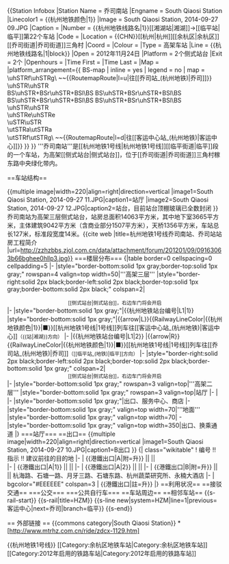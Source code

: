 {{Station Infobox
|Station Name = 乔司南站
|Engname = South Qiaosi Station
|Linecolor1 = {{杭州地铁颜色|1}}
|Image = South Qiaosi Station, 2014-09-27 09.JPG
|Caption = 
|Number = {{杭州地铁线路名|1}}[[湘湖站|湘湖]]→[[临平站|临平]]第22个车站
|Code = 
|Location = {{CHN}}[[杭州|杭州]][[余杭区|余杭区]][[乔司街道|乔司街道]]三角村
|Coord = 
|Colour = 
|Type = 高架车站
|Line = {{杭州地铁线路名|1|block}}
|Open = 2012年11月24日
|Platform = 2个侧式站台
|Exit = 2个
|Openhours = 
|Time First = 
|Time Last = 
|Map = 
|platform_arrangement={{ BS-map | inline = yes | legend = no | map =
\uhSTRf\uhSTRg\ ~~{{RoutemapRoute|l=u|往[[乔司站_(杭州地铁)|乔司]]}}
\uhSTR\uhSTR\
BS\uhSTR+BSr\uhSTR+BSl\BS
BS\uhSTR+BSr\uhSTR+BSl\BS
BS\uhSTR+BSr\uhSTR+BSl\BS
BS\uhSTR+BSr\uhSTR+BSl\BS
\uhSTR\uhSTR\
\uhSTRe\uhSTRe\
\uSTR\uSTR\
\utSTRa\utSTRa\
\utSTRf\utSTRg\ ~~{{RoutemapRoute|l=d|往[[客运中心站_(杭州地铁)|客运中心]]}}
}}
}}
'''乔司南站'''是[[杭州地铁1号线|杭州地铁1号线]][[临平街道|临平]]段的一个车站，为高架[[侧式站台|侧式站台]]，位于[[乔司街道|乔司街道]]三角村稼东路中央绿化带内。

==车站结构==

{{multiple image|width=220|align=right|direction=vertical
|image1=South Qiaosi Station, 2014-09-27 11.JPG|caption1=站厅
|image2=South Qiaosi Station, 2014-09-27 12.JPG|caption2=站台，目前站台顶棚玻璃已全数封闭
}}
乔司南站为高架三层侧式站台，站房总面积14063平方米，其中地下室3665平方米，主体建筑9042平方米（含商业部分1507平方米），天桥1356平方米，车站总长127米，标准段宽度14米。<ref>{{cite web |title=杭州地铁1号线乔司南站、乔司站站房工程简介 |url=http://zzhzbbs.zjol.com.cn/data/attachment/forum/201201/09/09163063b66bghee0hllp3.jpg}}</ref>
===楼层分布===
{|table border=0 cellspacing=0 cellpadding=5
|-
|style="border-bottom:solid 1px gray;border-top:solid 1px gray;" rowspan=4 valign=top width=50|'''高架三层'''
|style="border-right:solid 2px black;border-left:solid 2px black;border-top:solid 1px gray;border-bottom:solid 2px black;" colspan=2|<center><small>[[侧式站台|侧式站台]]，右边车门将会开启</small></center>
|-
|style="border-bottom:solid 1px gray;"|{{杭州地铁站台编号|L1|1}}
|style="border-bottom:solid 1px gray;"|{{arrow|L}}{{RailwayLineColor|{{杭州地铁颜色|1}}|■}}[[杭州地铁1号线|1号线]]列车往[[客运中心站_(杭州地铁)|客运中心]]<small>（{{站|湘湖}}方向）</small>
|-
|{{杭州地铁站台编号|L1|2}}
|{{arrow|R}}{{RailwayLineColor|{{杭州地铁颜色|1}}|■}}[[杭州地铁1号线|1号线]]列车往[[乔司站_(杭州地铁)|乔司]]<small>（[[临平站_(地铁)|临平]]方向）</small>
|-
|style="border-right:solid 2px black;border-left:solid 2px black;border-top:solid 2px black;border-bottom:solid 1px gray;" colspan=2|<center><small>[[侧式站台|侧式站台]]，右边车门将会开启</small></center>
|-
|style="border-bottom:solid 1px gray;" rowspan=3 valign=top|'''高架二层'''
|style="border-bottom:solid 1px gray;" rowspan=3 valign=top|站厅
|-
|
|-
|style="border-bottom:solid 1px gray;"|出口、服务中心、商店
|-
|style="border-bottom:solid 1px gray;" valign=top width=70|'''地面'''
|style="border-bottom:solid 1px gray;" valign=top width=70| -
|style="border-bottom:solid 1px gray;" valign=top width=350|出口、换乘通道
|}
===站厅===
==出口==
{{multiple image|width=220|align=right|direction=vertical
|image1=South Qiaosi Station, 2014-09-27 10.JPG|caption1=B出口
}}
{| class="wikitable"
! 编号 !! 指示 !! 建议前往的目的地
|-
| {{港鐵出口|A|附=升}} ||  ||  
|-
| {{港鐵出口|A|1}} ||  || 
|-
| {{港鐵出口|A|2}} ||  || 
|-
| {{港鐵出口|B|附=升}} ||  || 杭海路、石塘一路、月牙三路、石塘东路、杭州蔬菜研究所、永楠大酒店
|-
| bgcolor="#EEEEEE" colspan=3 | {{港鐵出口|註=升}}
|}
==利用状况==
==接驳交通==
===公交===
===公共自行车===
==车站周边==
==相邻车站==
{{s-rail-start}}
{{s-rail|title=HZM}}
{{s-line new|system=HZM|line=1|previous=客运中心|next=乔司|branch=临平}}
{{s-end}}

== 外部链接 ==
{{commons category|South Qiaosi Station}}
*[http://www.mtrhz.com.cn/ride/zdcx-1129.htm]

{{杭州地铁1号线}}
[[Category:余杭区地铁车站|Category:余杭区地铁车站]]
[[Category:2012年启用的铁路车站|Category:2012年启用的铁路车站]]